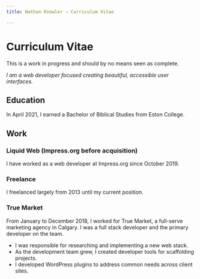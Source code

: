 ```yaml
---
title: Nathan Knowler – Curriculum Vitae

---
```

# Curriculum Vitae

This is a work in progress and should by no means seen as complete.

_I am a web developer focused creating beautiful, accessible user
interfaces._

## Education

In April 2021, I earned a Bachelor of Biblical Studies from Eston
College.

## Work

### Liquid Web (Impress.org before acquisition)

I have worked as a web developer at Impress.org since October 2019.

### Freelance

I freelanced largely from 2013 until my current position.

### True Market

From January to December 2018, I worked for True Market, a full-serve
marketing agency in Calgary. I was a full stack developer and the
primary developer on the team.

* I was responsible for researching and implementing a new web stack.
* As the development team grew, I created developer tools for
  scaffolding projects.
* I developed WordPress plugins to address common needs across client
  sites.